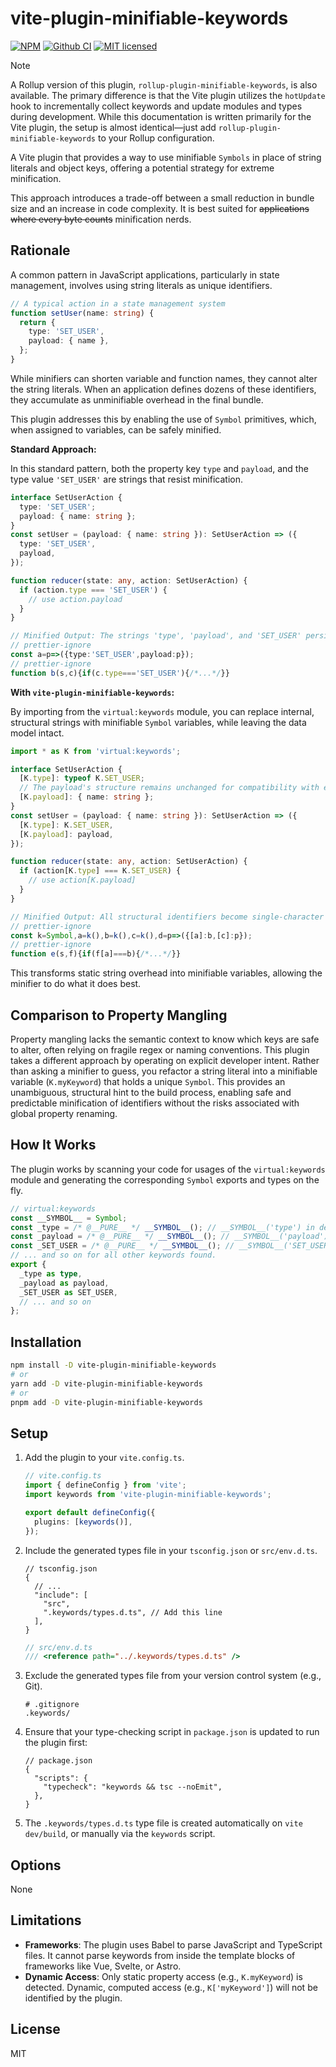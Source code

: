 # vite-plugin-minifiable-keywords

[![NPM][npm-badge]][npm-url]
[![Github CI][ci-badge]][ci-url]
[![MIT licensed][license-badge]][license-url]

[npm-badge]: https://img.shields.io/npm/v/vite-plugin-minifiable-keywords.svg
[npm-url]: https://www.npmjs.com/package/vite-plugin-minifiable-keywords
[ci-badge]: https://github.com/cueaz/vite-plugin-minifiable-keywords/actions/workflows/ci.yaml/badge.svg
[ci-url]: https://github.com/cueaz/vite-plugin-minifiable-keywords/actions/workflows/ci.yaml
[license-badge]: https://img.shields.io/badge/license-MIT-blue.svg
[license-url]: https://github.com/cueaz/vite-plugin-minifiable-keywords/blob/main/LICENSE

> [!NOTE]
> A Rollup version of this plugin, `rollup-plugin-minifiable-keywords`, is also available. The primary difference is that the Vite plugin utilizes the `hotUpdate` hook to incrementally collect keywords and update modules and types during development. While this documentation is written primarily for the Vite plugin, the setup is almost identical—just add `rollup-plugin-minifiable-keywords` to your Rollup configuration.

A Vite plugin that provides a way to use minifiable `Symbols` in place of string literals and object keys, offering a potential strategy for extreme minification.

This approach introduces a trade-off between a small reduction in bundle size and an increase in code complexity. It is best suited for ~~applications where every byte counts~~ minification nerds.

## Rationale

A common pattern in JavaScript applications, particularly in state management, involves using string literals as unique identifiers.

```ts
// A typical action in a state management system
function setUser(name: string) {
  return {
    type: 'SET_USER',
    payload: { name },
  };
}
```

While minifiers can shorten variable and function names, they cannot alter the string literals. When an application defines dozens of these identifiers, they accumulate as unminifiable overhead in the final bundle.

This plugin addresses this by enabling the use of `Symbol` primitives, which, when assigned to variables, can be safely minified.

**Standard Approach:**

In this standard pattern, both the property key `type` and `payload`, and the type value `'SET_USER'` are strings that resist minification.

```ts
interface SetUserAction {
  type: 'SET_USER';
  payload: { name: string };
}
const setUser = (payload: { name: string }): SetUserAction => ({
  type: 'SET_USER',
  payload,
});

function reducer(state: any, action: SetUserAction) {
  if (action.type === 'SET_USER') {
    // use action.payload
  }
}

// Minified Output: The strings 'type', 'payload', and 'SET_USER' persist.
// prettier-ignore
const a=p=>({type:'SET_USER',payload:p});
// prettier-ignore
function b(s,c){if(c.type==='SET_USER'){/*...*/}}
```

**With `vite-plugin-minifiable-keywords`:**

By importing from the `virtual:keywords` module, you can replace internal, structural strings with minifiable `Symbol` variables, while leaving the data model intact.

```ts
import * as K from 'virtual:keywords';

interface SetUserAction {
  [K.type]: typeof K.SET_USER;
  // The payload's structure remains unchanged for compatibility with external data sources.
  [K.payload]: { name: string };
}
const setUser = (payload: { name: string }): SetUserAction => ({
  [K.type]: K.SET_USER,
  [K.payload]: payload,
});

function reducer(state: any, action: SetUserAction) {
  if (action[K.type] === K.SET_USER) {
    // use action[K.payload]
  }
}

// Minified Output: All structural identifiers become single-character variables.
// prettier-ignore
const k=Symbol,a=k(),b=k(),c=k(),d=p=>({[a]:b,[c]:p});
// prettier-ignore
function e(s,f){if(f[a]===b){/*...*/}}
```

This transforms static string overhead into minifiable variables, allowing the minifier to do what it does best.

## Comparison to Property Mangling

Property mangling lacks the semantic context to know which keys are safe to alter, often relying on fragile regex or naming conventions. This plugin takes a different approach by operating on explicit developer intent. Rather than asking a minifier to guess, you refactor a string literal into a minifiable variable (`K.myKeyword`) that holds a unique `Symbol`. This provides an unambiguous, structural hint to the build process, enabling safe and predictable minification of identifiers without the risks associated with global property renaming.

## How It Works

The plugin works by scanning your code for usages of the `virtual:keywords` module and generating the corresponding `Symbol` exports and types on the fly.

```ts
// virtual:keywords
const __SYMBOL__ = Symbol;
const _type = /* @__PURE__ */ __SYMBOL__(); // __SYMBOL__('type') in dev mode
const _payload = /* @__PURE__ */ __SYMBOL__(); // __SYMBOL__('payload') in dev mode
const _SET_USER = /* @__PURE__ */ __SYMBOL__(); // __SYMBOL__('SET_USER') in dev mode
// ... and so on for all other keywords found.
export {
  _type as type,
  _payload as payload,
  _SET_USER as SET_USER,
  // ... and so on
};
```

## Installation

```bash
npm install -D vite-plugin-minifiable-keywords
# or
yarn add -D vite-plugin-minifiable-keywords
# or
pnpm add -D vite-plugin-minifiable-keywords
```

## Setup

1.  Add the plugin to your `vite.config.ts`.

    ```ts
    // vite.config.ts
    import { defineConfig } from 'vite';
    import keywords from 'vite-plugin-minifiable-keywords';

    export default defineConfig({
      plugins: [keywords()],
    });
    ```

2.  Include the generated types file in your `tsconfig.json` or `src/env.d.ts`.

    ```jsonc
    // tsconfig.json
    {
      // ...
      "include": [
        "src",
        ".keywords/types.d.ts", // Add this line
      ],
    }
    ```

    ```ts
    // src/env.d.ts
    /// <reference path="../.keywords/types.d.ts" />
    ```

3.  Exclude the generated types file from your version control system (e.g., Git).

    ```gitignore
    # .gitignore
    .keywords/
    ```

4.  Ensure that your type-checking script in `package.json` is updated to run the plugin first:

    ```jsonc
    // package.json
    {
      "scripts": {
        "typecheck": "keywords && tsc --noEmit",
      },
    }
    ```

5.  The `.keywords/types.d.ts` type file is created automatically on `vite dev/build`, or manually via the `keywords` script.

## Options

None

## Limitations

- **Frameworks**: The plugin uses Babel to parse JavaScript and TypeScript files. It cannot parse keywords from inside the template blocks of frameworks like Vue, Svelte, or Astro.
- **Dynamic Access**: Only static property access (e.g., `K.myKeyword`) is detected. Dynamic, computed access (e.g., `K['myKeyword']`) will not be identified by the plugin.

## License

MIT
